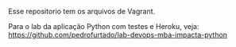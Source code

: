 Esse repositorio tem os arquivos de Vagrant.

Para o lab da aplicação Python com testes e Heroku, veja: https://github.com/pedrofurtado/lab-devops-mba-impacta-python
